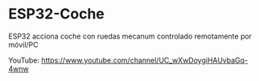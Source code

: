 # ESP32-Coche
ESP32 acciona coche con ruedas mecanum controlado remotamente por móvil/PC

YouTube: https://www.youtube.com/channel/UC_wXwDoygiHAUvbaGq-4wnw
